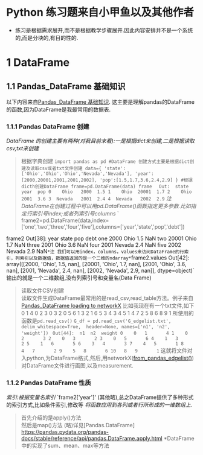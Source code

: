 # Python 练习题来自小甲鱼以及其他作者
* 练习是根据需求展开,而不是根据教学步骤展开.因此内容安排并不是一个系统的,而是分块的,有目的性的.
# 1 DataFrame
## 1.1 Pandas_DataFrame 基础知识
以下内容来自[Pandas_DataFrame 基础知识](https://www.jianshu.com/p/8024ceef4fe2). 这主要是理解pandas的DataFrame的函数,因为DataFrame是我最常用的数据表.
### 1.1.1 Pandas DataFrame 创建
*DataFrame 的创建主要有两种(对我目前来看):一是根据dict来创建,二是根据读取csv,txt来创建*
  > 根据字典创建
`import pandas as pd
#DataFrame 创建方式主要是根据dict创建及读取csv或者txt文件创建
data={
      'state':['Ohio','Ohio','Ohio','Nevada','Nevada'],
      'year':[2000,20001,2001,2001,2002],
      'pop':[1.5,1.7,3.6,2.4,2.9]
      }
#根据dicth创建DataFrame
frame=pd.DataFrame(data)
frame 
`
`Out: 
    state   year  pop
0    Ohio   2000  1.5
1    Ohio  20001  1.7
2    Ohio   2001  3.6
3  Nevada   2001  2.4
4  Nevada   2002  2.9`
*注 DataFrame在创建过程中可以用pd.DataFrame()函数指定更多参数.比如指定行索引号index;或者列索引号columns*
` frame2=pd.DataFrame(data,index=['one','two','three','four','five'],columns=['year','state','pop','debt']) 

frame2
Out[38]: 
        year   state  pop debt
one     2000    Ohio  1.5  NaN
two    20001    Ohio  1.7  NaN
three   2001    Ohio  3.6  NaN
four    2001  Nevada  2.4  NaN
five    2002  Nevada  2.9  NaN`
*注 我们可以用index，columns，values来访问DataFrame的行索引，列索引以及数据值，数据值返回的是一个二维的ndarray*
`frame2.values
Out[42]: 
array([[2000, 'Ohio', 1.5, nan],
       [20001, 'Ohio', 1.7, nan],
       [2001, 'Ohio', 3.6, nan],
       [2001, 'Nevada', 2.4, nan],
       [2002, 'Nevada', 2.9, nan]], dtype=object)`
输出的就是一个二维数组,没有列索引号和变量名(Data Frame)

  > 读取文件CSV创建  
 读取文件生成DataFrame最常用的是read_csv,read_table方法。例子来自[Pandas_DataFrame loading to networkX](https://github.com/Jialin72/Applied-Social-Network-Analysis-in-Python-University-of-Michigan/blob/master/Module%201/Lecture%20Practice/Loading%20Graphs%20in%20NetworkX/Loading%2BGraphs%2Bin%2BNetworkX.md)
 比如我现在有一个txt文件,如下
 0 1 4
0 2 3
0 3 2
0 5 6
1 3 2
1 6 5
3 4 3
4 5 1
4 7 2
5 8 6
8 9 1
 所使用的函数是`pd.read_csv()`
 `G_df = pd.read_csv('G_edgelist.txt', delim_whitespace=True, 
                   header=None, names=['n1', 'n2', 'weight'])`
` Out[44]: 
    n1  n2  weight
0    0   1       4
1    0   2       3
2    0   3       2
3    0   5       6
4    1   3       2
5    1   6       5
6    3   4       3
7    4   5       1
8    4   7       2
9    5   8       6
10   8   9       1`
这就将文件对入python,为DataFrame格式,然后,用networkX([from_pandas_edgelist()](https://vimsky.com/examples/detail/python-method-networkx.from_pandas_edgelist.html))对DataFrame文件进行画图,以及measurement.

 ### 1.1.2 Pandas DataFrame 性质
 *索引:根据变量名索引*
 `frame2['year']'
 (其他略),总之DataFrame提供了多种形式的索引方式,比如条件索引,修改等
 *将函数应用到各列或者行所形成的一维数组上.*
 >首先介绍的是apply()方法  
>然后是map()方法
 (略)详见[Pandas.DataFrame] https://pandas.pydata.org/pandas-docs/stable/reference/api/pandas.DataFrame.apply.html
 *DataFrame中的实现了sum、mean、max等方法
 
